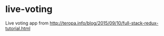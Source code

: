 # live-voting
Live voting app from http://teropa.info/blog/2015/09/10/full-stack-redux-tutorial.html
